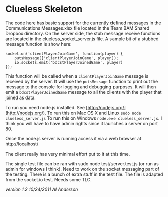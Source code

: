Clueless Skeleton
=================

The code here has basic support for the currently defined messages in the Communications Messages.xlsx file located in the Team BAM Shared Dropbox directory. On the server side, the stub message receive functions are located in the clueless_socket_server.js file. A sample bit of a stubbed message function is show here:
  
	socket.on('clientPlayerJoinGame', function(player) {
		putsMessage(['clientPlayerJoinGame', player]);
		io.sockets.emit('bdcstPlayerJoinedGame', player)
	});


This function will be called when a `clientPlayerJoinGame` message is received by the server. It will use the `putsMessage` function to print out the message to the console for logging and debugging purposes. It will then emit a `bdcstPlayerJoinedGame` message to all the clients with the player that joined as data.

To run you need node.js installed. See [http://nodejs.org/](http://nodejs.org/). 
To run this on Mac OS X and Linux `sudo node clueless_server.js`
To run this on Windows `node.exe clueless_server.js`. I think you will have to have admin rights since it launches a server on port 80.

Once the node.js server is running access it via a web browser at http://localhost/

The client really has very minimal effort put to it at this time.

The single test file can be ran with sudo node test/server.test.js (or run as admin for windows I think). Need to work on the socket messaging part of the testing. There is a bunch of extra stuff in the test file. The file is adapted from the socket.io test. Needs some TLC.

*version 1.2 10/24/2011 Al Anderson*